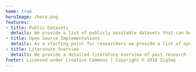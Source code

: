 ```yaml
---
home: true
heroImage: /hero.png
features:
- title: Public Datasets
  details: We provide a list of publicly available datasets that can be used for research on source separation method for various applications.
- title: Open Source Implementations
  details: As a starting point for researchers we provide a list of open source implementations for various source separation methods.
- title: Literature Overview
  details: We provide a detailed literature overview of past research in this field.
footer: Licensed under Creative Commons | Copyright © 2018 SigSep
---
```

